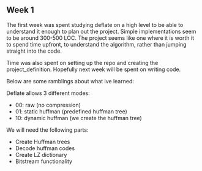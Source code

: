 ## Week 1

The first week was spent studying deflate on a high level to be able to understand it enough to plan out the project. Simple implementations seem to be around 300-500 LOC. The project seems like one where it is worth it to spend time upfront, to understand the algorithm, rather than jumping straight into the code.

Time was also spent on setting up the repo and creating the project_definition. Hopefully next week will be spent on writing code.


Below are some ramblings about what ive learned:

Deflate allows 3 different modes:
- 00: raw (no compression)
- 01: static huffman (predefined huffman tree)
- 10: dynamic huffman (we create the huffman tree)
  
We will need the following parts:


- Create Huffman trees
- Decode huffman codes
- Create LZ dictionary
- Bitstream functionality
